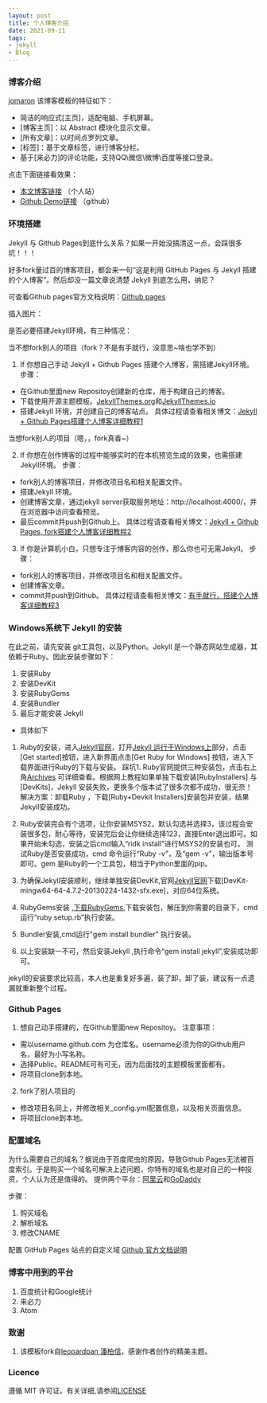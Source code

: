 ```yaml
---
layout: post
title: 个人博客介绍
date: 2021-09-11
tags: 
- jekyll   
- Blog
---
```

### 博客介绍
[jomaron](https://jomaron.top) 该博客模板的特征如下：

 * 简洁的响应式[主页]，适配电脑、手机屏幕。
 * [博客主页]：以 Abstract 模块化显示文章。
 * [所有文章]：以时间点罗列文章。
 * [标签]：基于文章标签，进行博客分栏。
 * 基于[来必力]的评论功能，支持QQ\微信\微博\百度等接口登录。

点击下面链接看效果：

 * [本文博客链接](https://jomaron.top/) （个人站）         
 * [Github Demo链接](https://github.com/jomaron/jomaron.github.io) （github）         


### 环境搭建
Jekyll 与 Github Pages到底什么关系？如果一开始没搞清这一点，会踩很多坑！！！

好多fork量过百的博客项目，都会来一句“这是利用 GitHub Pages 与 Jekyll 搭建的个人博客”。然后却没一篇文章说清楚 Jekyll 到底怎么用，纳尼？

可查看Github pages官方文档说明：[Github pages](https://docs.github.com/cn/pages)

插入图片：

是否必要搭建Jekyll环境，有三种情况：

当不想fork别人的项目（fork？不是有手就行，没意思~啥也学不到）

1. If 你想自己手动 Jekyll + Github Pages 搭建个人博客，需搭建Jekyll环境。
步骤：
* 在Github里面new Repositoy创建新的仓库，用于构建自己的博客。
* 下载使用开源主题模板。[JekyllThemes.org](http://jekyllthemes.org/)和[JekyllThemes.io](https://jekyllthemes.io/)
* 搭建Jekyll 环境，并创建自己的博客站点。
具体过程请查看相关博文：[Jekyll + Github Pages搭建个人博客详细教程1](https://jekyllthemes.io/)

当想fork别人的项目（嗯，，fork真香~）

2. If 你想在创作博客的过程中能够实时的在本机预览生成的效果，也需搭建Jekyll环境。
步骤：
* fork别人的博客项目，并修改项目名和相关配置文件。
* 搭建Jekyll 环境。
* 创建博客文章，通过jekyll server获取服务地址：http://localhost:4000/，并在浏览器中访问查看预览。
* 最后commit并push到Github上。
具体过程请查看相关博文：[Jekyll + Github Pages, fork搭建个人博客详细教程2](https://jekyllthemes.io/)

3. If 你是计算机小白，只想专注于博客内容的创作，那么你也可无需Jekyll。
步骤：
* fork别人的博客项目，并修改项目名和相关配置文件。
* 创建博客文章。
* commit并push到Github。
具体过程请查看相关博文：[有手就行，搭建个人博客详细教程3](https://jekyllthemes.io/)


### Windows系统下 Jekyll 的安装

在此之前，请先安装 git工具包，以及Python。Jekyll 是一个静态网站生成器，其依赖于Ruby。因此安装步骤如下：
1. 安装Ruby
2. 安装DevKit
3. 安装RubyGems
4. 安装Bundler
5. 最后才能安装 Jekyll

* 具体如下

1. Ruby的安装，进入[Jekyll官网](http://jekyllcn.com/)，打开[Jekyll 运行于Windows上](http://jekyllcn.com/docs/windows/#installation)部分，点击[Get started]按钮，进入新界面点击[Get Ruby for Windows] 按钮，进入下载界面进行Ruby的下载与安装。
    踩坑1. Ruby官网提供三种安装包，点击右上角[Archives](https://rubyinstaller.org/downloads/archives/) 可详细查看。根据网上教程如果单独下载安装[RubyInstallers] 与 [DevKits]，Jekyll 安装失败，更换多个版本试了很多次都不成功，很无奈！
    解决方案：卸载Ruby ，下载[Ruby+Devkit Installers]安装包并安装，结果Jekyll安装成功。

2. Ruby安装完会有个选项，让你安装MSYS2，默认勾选并选择3，该过程会安装很多包，耐心等待，安装完后会让你继续选择123，直接Enter退出即可。如果开始未勾选，安装之后cmd输入“ridk install”进行MSYS2的安装也可。
    测试Ruby是否安装成功，cmd 命令运行“Ruby -v”，及“gem -v”，输出版本号即可。gem 是Ruby的一个工具包，相当于Python里面的pip。

3. 为确保Jekyll安装顺利，继续单独安装DevKit,官网[Jekyll官网](https://rubyinstaller.org/downloads/archives/)下载[DevKit-mingw64-64-4.7.2-20130224-1432-sfx.exe]，对应64位系统。


4. RubyGems安装 ,[下载RubyGems](https://rubygems.org/pages/download/),下载安装包，解压到你需要的目录下，cmd运行“ruby setup.rb”执行安装。

5. Bundler安装,cmd运行"gem install bundler" 执行安装。

6. 以上安装缺一不可，然后安装Jekyll ,执行命令“gem install jekyll”,安装成功即可。

jekyll的安装要求比较高，本人也是重复好多遍，装了卸，卸了装，建议有一点遗漏就重新整个过程。


### Github Pages

1. 想自己动手搭建的，在Github里面new Repositoy。
注意事项：
 * 需以username.github.com 为仓库名。username必须为你的Github用户名，最好为小写名称。
 * 选择Public。README可有可无，因为后面找的主题模板里面都有。
 * 将项目clone到本地。
2. fork了别人项目的
 * 修改项目名同上，并修改相关_config.yml配置信息，以及相关页面信息。
 * 将项目clone到本地。


### 配置域名

为什么需要自己的域名？据说由于百度爬虫的原因，导致Github Pages无法被百度索引。于是购买一个域名可解决上述问题，你特有的域名也是对自己的一种投资，个人认为还是值得的。
提供两个平台：[阿里云](https://wanwang.aliyun.com/domain/?spm=5176.8006371.1007.dnetcndomain.q1ys4x)和[GoDaddy](https://sg.godaddy.com/zh)

步骤：
1. 购买域名
2. 解析域名
3. 修改CNAME

配置 GitHub Pages 站点的自定义域
[Github 官方文档说明](https://docs.github.com/cn/pages/configuring-a-custom-domain-for-your-github-pages-site)


### 博客中用到的平台
1. 百度统计和Google统计
2. 来必力
3. Atom

### 致谢
1. 该模板fork自[leopardpan 潘柏信](https://github.com/leopardpan)，感谢作者创作的精美主题。


### Licence

遵循 MIT 许可证。有关详细,请参阅[LICENSE](https://docs.github.com/en/repositories/managing-your-repositorys-settings-and-features/customizing-your-repository/licensing-a-repository#disclaimer)
